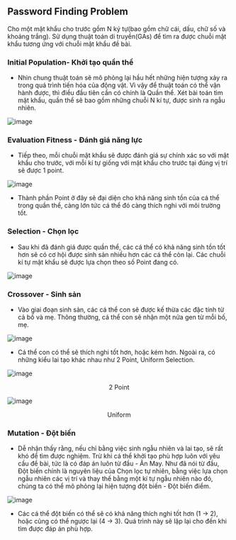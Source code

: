 ## Password Finding Problem
Cho một mật khẩu cho trước gồm N ký tự(bao gồm chữ cái, dấu, chữ số và khoảng trắng). Sử dụng thuật toán di truyền(GAs) để tìm ra được chuỗi mật khẩu tương ứng với chuỗi mật khẩu đề bài.

### Initial Population- Khởi tạo quần thể
- Nhìn chung thuật toán sẽ mô phỏng lại hầu hết những hiện tượng xảy ra trong quá trình tiến hóa của động vật. Vì vậy để thuật toán có thể vận hành được, thì điều đầu tiên cần có chính là Quần thể. Xét bài toán tìm mật khẩu, quần thể sẽ bao gồm những chuỗi N kí tự, được sinh ra ngẫu nhiên.

![image](https://nerophung.github.io/assets/img/2020-05-28-genetic-algorithm/step1.png)

### Evaluation Fitness - Đánh giá năng lực
- Tiếp theo, mỗi chuỗi mật khẩu sẽ được đánh giá sự chính xác so với mật khẩu cho trước, với mỗi kí tự giống với mật khẩu cho trước tại đúng vị trí sẽ được 1 point.

![image](https://nerophung.github.io/assets/img/2020-05-28-genetic-algorithm/step2.png)

- Thành phần Point ở đây sẽ đại diện cho khả năng sinh tồn của cá thể trong quần thể, càng lớn tức cá thể đó càng thích nghi với môi trường tốt.

### Selection - Chọn lọc
- Sau khi đã đánh giá được quần thể, các cá thể có khả năng sinh tồn tốt hơn sẽ có cơ hội được sinh sản nhiều hơn các cá thể còn lại. Các chuỗi kí tự mật khẩu sẽ được lựa chọn theo số Point đang có.

![image](https://nerophung.github.io/assets/img/2020-05-28-genetic-algorithm/step3.png)

### Crossover - Sinh sản
- Vào giai đoạn sinh sản, các cá thể con sẽ được kế thừa các đặc tính từ cả bố và mẹ. Thông thường, cá thể con sẽ nhận một nửa gen từ mỗi bố, mẹ.

![image](https://nerophung.github.io/assets/img/2020-05-28-genetic-algorithm/step4.png)

- Cá thể con có thể sẽ thích nghi tốt hơn, hoặc kém hơn. Ngoài ra, có những kiểu lai tạo khác nhau như 2 Point, Uniform Selection.

![image](https://nerophung.github.io/assets/img/2020-05-28-genetic-algorithm/step5.png)
<p align="center">2 Point</p>

![image](https://nerophung.github.io/assets/img/2020-05-28-genetic-algorithm/step6.png)
<p align="center">Uniform</p>

### Mutation - Đột biến
- Dễ nhận thấy rằng, nếu chỉ bằng việc sinh ngẫu nhiên và lai tạo, sẽ rất khó để tìm được nghiệm. Trừ khi cá thể khởi tạo phù hợp luôn với yêu cầu đề bài, tức là có đáp án luôn từ đầu - Ăn May. Như đã nói từ đầu, Đột biến chính là nguyên liệu của Chọn lọc tự nhiên, bằng việc lựa chọn ngẫu nhiên các vị trí và thay thế bằng một kí tự ngẫu nhiên nào đó, chúng ta có thể mô phỏng lại hiện tượng đột biến - Đột biến điểm.

![image](https://nerophung.github.io/assets/img/2020-05-28-genetic-algorithm/step7.png)

- Các cá thể đột biến có thể sẽ có khả năng thích nghi tốt hơn (1 -> 2), hoặc cũng có thể ngược lại (4 -> 3). Quá trình này sẽ lặp lại cho đến khi tìm được đáp án phù hợp.

